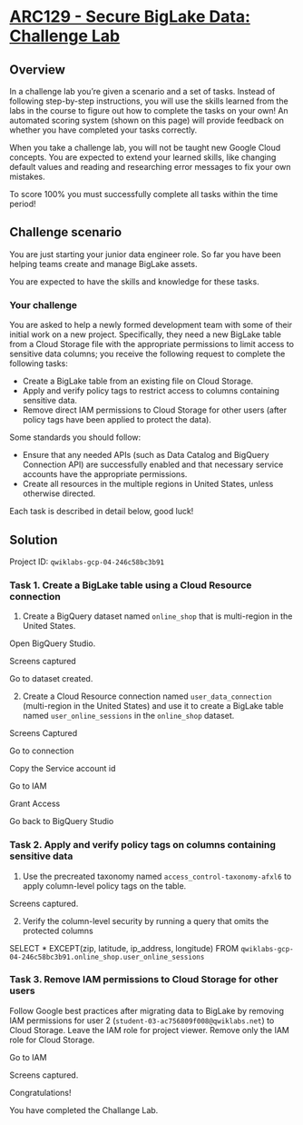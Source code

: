 # [ARC129 - Secure BigLake Data: Challenge Lab](https://www.cloudskillsboost.google/games/5058/labs/33036)

## Overview

In a challenge lab you’re given a scenario and a set of tasks. Instead of following step-by-step instructions, you will use the skills learned from the labs in the course to figure out how to complete the tasks on your own! An automated scoring system (shown on this page) will provide feedback on whether you have completed your tasks correctly.

When you take a challenge lab, you will not be taught new Google Cloud concepts. You are expected to extend your learned skills, like changing default values and reading and researching error messages to fix your own mistakes.

To score 100% you must successfully complete all tasks within the time period!

## Challenge scenario

You are just starting your junior data engineer role. So far you have been helping teams create and manage BigLake assets.

You are expected to have the skills and knowledge for these tasks.

### Your challenge

You are asked to help a newly formed development team with some of their initial work on a new project. Specifically, they need a new BigLake table from a Cloud Storage file with the appropriate permissions to limit access to sensitive data columns; you receive the following request to complete the following tasks:

- Create a BigLake table from an existing file on Cloud Storage.
- Apply and verify policy tags to restrict access to columns containing sensitive data.
- Remove direct IAM permissions to Cloud Storage for other users (after policy tags have been applied to protect the data).

Some standards you should follow:

- Ensure that any needed APIs (such as Data Catalog and BigQuery Connection API) are successfully enabled and that necessary service accounts have the appropriate permissions.
- Create all resources in the multiple regions in United States, unless otherwise directed.

Each task is described in detail below, good luck!

## Solution

Project ID: `qwiklabs-gcp-04-246c58bc3b91`


### Task 1. Create a BigLake table using a Cloud Resource connection

1. Create a BigQuery dataset named `online_shop` that is multi-region in the United States.

Open BigQuery Studio.

Screens captured

Go to dataset created.


2. Create a Cloud Resource connection named `user_data_connection` (multi-region in the United States) and use it to create a BigLake table named `user_online_sessions` in the `online_shop` dataset.

Screens Captured

Go to connection

Copy the Service account id

Go to IAM

Grant Access

Go back to BigQuery Studio

### Task 2. Apply and verify policy tags on columns containing sensitive data

1. Use the precreated taxonomy named `access_control-taxonomy-afxl6` to apply column-level policy tags on the table.

Screens captured.

2. Verify the column-level security by running a query that omits the protected columns

SELECT * EXCEPT(zip, latitude, ip_address, longitude) FROM `qwiklabs-gcp-04-246c58bc3b91.online_shop.user_online_sessions`

### Task 3. Remove IAM permissions to Cloud Storage for other users

Follow Google best practices after migrating data to BigLake by removing IAM permissions for user 2 (`student-03-ac756809f008@qwiklabs.net`) to Cloud Storage.
Leave the IAM role for project viewer.
Remove only the IAM role for Cloud Storage.

Go to IAM

Screens captured.

Congratulations!

You have completed the Challange Lab.
